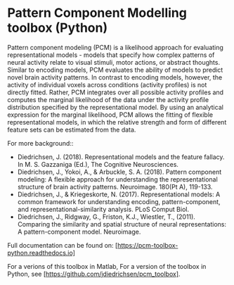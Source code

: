 # Pattern Component Modelling toolbox (Python)

Pattern component modeling (PCM) is a likelihood approach for evaluating representational models - models that specify how complex patterns of neural activity relate to visual stimuli, motor actions, or abstract thoughts. Similar to encoding models, PCM evaluates the ability of models to predict novel brain activity patterns. In contrast to encoding models, however, the activity of individual voxels across conditions (activity profiles) is not directly fitted. Rather, PCM integrates over all possible activity profiles and computes the marginal likelihood of the data under the activity profile distribution specified by the representational model. By using an analytical expression for the marginal likelihood, PCM allows the fitting of flexible representational models, in which the relative strength and form of different feature sets can be estimated from the data.

For more background::
* Diedrichsen, J. (2018). Representational models and the feature fallacy. In M. S. Gazzaniga (Ed.), The Cognitive Neurosciences.
* Diedrichsen, J., Yokoi, A., & Arbuckle, S. A. (2018). Pattern component modeling: A flexible approach for understanding the representational structure of brain activity patterns. Neuroimage. 180(Pt A), 119-133.
* Diedrichsen, J., & Kriegeskorte, N. (2017). Representational models: A common framework for understanding encoding, pattern-component, and representational-similarity analysis. PLoS Comput Biol.
* Diedrichsen, J., Ridgway, G., Friston, K.J., Wiestler, T., (2011). Comparing the similarity and spatial structure of neural representations: A pattern-component model. Neuroimage.


Full documentation can be found on:
[https://pcm-toolbox-python.readthedocs.io]

For a verions of this toolbox in Matlab, For a version of the toolbox in Python, see [https://github.com/jdiedrichsen/pcm_toolbox].



